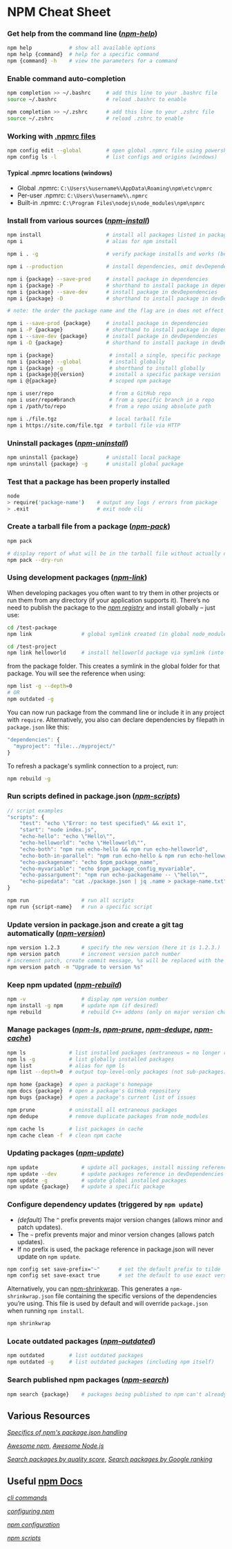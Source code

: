 # NPM Cheat Sheet

### Get help from the command line (*[npm-help](https://docs.npmjs.com/cli/help)*)
```bash
npm help            # show all available options
npm help {command}  # help for a specific command
npm {command} -h    # view the parameters for a command        
```

### Enable command auto-completion 
```bash
npm completion >> ~/.bashrc     # add this line to your .bashrc file
source ~/.bashrc                # reload .bashrc to enable

npm completion >> ~/.zshrc      # add this line to your .zshrc file
source ~/.zshrc                 # reload .zshrc to enable
```

### Working with [.npmrc files](https://docs.npmjs.com/cli/v8/configuring-npm/npmrc)
```bash
npm config edit --global        # open global .npmrc file using powershell
npm config ls -l                # list configs and origins (windows)
```

#### Typical .npmrc locations (windows)

- Global .npmrc:  `C:\Users\%username%\AppData\Roaming\npm\etc\npmrc`
- Per-user .npmrc:  `C:\Users\%username%\.npmrc`
- Built-in .npmrc:  `C:\Program Files\nodejs\node_modules\npm\npmrc`

### Install from various sources (*[npm-install](https://docs.npmjs.com/cli/install.html)*)
```bash
npm install                     # install all packages listed in package.json
npm i                           # alias for npm install

npm i . -g                      # verify package installs and works (before publish)

npm i --production              # install dependencies, omit devDependencies

npm i {package} --save-prod     # install package in dependencies
npm i {package} -P              # shorthand to install package in dependencies
npm i {package} --save-dev      # install package in devDependencies
npm i {package} -D              # shorthand to install package in devDependencies

# note: the order the package name and the flag are in does not effect the command

npm i --save-prod {package}     # install package in dependencies
npm i -P {package}              # shorthand to install package in dependencies
npm i --save-dev {package}      # install package in devDependencies
npm i -D {package}              # shorthand to install package in devDependencies

npm i {package}                  # install a single, specific package
npm i {package} --global         # install globally
npm i {package} -g               # shorthand to install globally
npm i {package}@{version}        # install a specific package version
npm i @{package}                 # scoped npm package

npm i user/repo                  # from a GitHub repo
npm i user/repo#branch           # from a specific branch in a repo
npm i /path/to/repo              # from a repo using absolute path

npm i ./file.tgz                 # local tarball file
npm i https://site.com/file.tgz  # tarball file via HTTP
```

### Uninstall packages (*[npm-uninstall](https://docs.npmjs.com/cli/uninstall)*)
```bash
npm uninstall {package}         # unistall local package
npm uninstall {package} -g      # unistall global package
```

### Test that a package has been properly installed
```bash
node
> require('package-name')    # output any logs / errors from package
> .exit                      # exit node cli
```

### Create a tarball file from a package (*[npm-pack](https://docs.npmjs.com/cli-commands/pack.html)*)
```bash
npm pack

# display report of what will be in the tarball file without actually doing anything
npm pack --dry-run
```

### Using development packages (*[npm-link](https://docs.npmjs.com/cli/link)*)
When developing packages you often want to try them in other projects or run them from any directory (if your application supports it). There’s no need to publish the package to the *[npm registry](https://docs.npmjs.com/using-npm/registry.html)* and install globally – just use:
```bash
cd /test-package
npm link                # global symlink created (in global node_modules)

cd /test-project
npm link helloworld     # install helloworld package via symlink (into project's node_modules)
```
from the package folder. This creates a symlink in the global folder for that package. You will see the reference when using:
```bash
npm list -g --depth=0
# OR
npm outdated -g
```
You can now run package from the command line or include it in any project with `require`. Alternatively, you also can declare dependencies by filepath in `package.json` like this:
```javascript
"dependencies": {
  "myproject": "file:../myproject/"
}
```
To refresh a package's symlink connection to a project, run:
```bash
npm rebuild -g
```

### Run scripts defined in package.json (*[npm-scripts](https://docs.npmjs.com/misc/scripts)*)
```javascript
// script examples
"scripts": {
    "test": "echo \"Error: no test specified\" && exit 1",
    "start": "node index.js",
    "echo-hello": "echo \"Hello\"",
    "echo-helloworld": "echo \"Helloworld\"",
    "echo-both": "npm run echo-hello && npm run echo-helloworld",
    "echo-both-in-parallel": "npm run echo-hello & npm run echo-helloworld",
    "echo-packagename": "echo $npm_package_name",
    "echo-myvariable": "echo $npm_package_config_myvariable",
    "echo-passargument": "npm run echo-packagename -- \"hello\"",
    "echo-pipedata": "cat ./package.json | jq .name > package-name.txt"
}
```
```bash
npm run                 # run all scripts
npm run {script-name}   # run a specific script
```

### Update version in package.json and create a git tag automatically (*[npm-version](https://docs.npmjs.com/cli/version)*)
```bash
npm version 1.2.3       # specify the new version (here it is 1.2.3.)
npm version patch       # increment version patch number
# increment patch, create commit message, %s will be replaced with the new version 
npm version patch -m "Upgrade to version %s"
```

### Keep npm updated (*[npm-rebuild](https://docs.npmjs.com/cli/rebuild)*)
```bash
npm -v                  # display npm version number
npm install -g npm      # update npm (if desired)
npm rebuild             # rebuild C++ addons (only on major version changes)
```

### Manage packages (*[npm-ls](https://docs.npmjs.com/cli/ls.html)*, *[npm-prune](https://docs.npmjs.com/cli-commands/prune.html)*, *[npm-dedupe](https://docs.npmjs.com/cli/dedupe)*, *[npm-cache](https://docs.npmjs.com/cli-commands/cache.html)*)
```bash
npm ls              # list installed packages (extraneous = no longer referenced)
npm ls -g           # list globally installed packages
npm list            # alias for npm ls
npm list --depth=0  # output top-level-only packages (not sub-packages)

npm home {package}  # open a package's homepage
npm docs {package}  # open a package's GitHub repository
npm bugs {package}  # open a package's current list of issues

npm prune           # uninstall all extraneous packages
npm dedupe          # remove duplicate packages from node_modules

npm cache ls        # list packages in cache
npm cache clean -f  # clean npm cache
```

### Updating packages (*[npm-update](https://docs.npmjs.com/cli/update)*)
```bash
npm update              # update all packages, install missing referenced packages
npm update --dev        # update packages reference in devDependencies
npm update -g           # update global installed packages
npm update {package}    # update a specific package
```

### Configure dependency updates (triggered by `npm update`)
- *(default)* The `^` prefix prevents major version changes (allows minor and patch updates).
- The `~` prefix prevents major and minor version changes (allows patch updates).
- If no prefix is used, the package reference in package.json will never update on `npm update`.
```bash
npm config set save-prefix="~"      # set the default prefix to tilde
npm config set save-exact true      # set the default to use exact versions only
```
Alternatively, you can [npm-shrinkwrap](https://docs.npmjs.com/cli/shrinkwrap). This generates a `npm-shrinkwrap.json` file containing the specific versions of the dependencies you’re using. This file is used by default and will override `package.json` when running `npm install`.
```bash
npm shrinkwrap
```

### Locate outdated packages (*[npm-outdated](https://docs.npmjs.com/cli-commands/outdated.html)*)
```bash
npm outdated        # list outdated packages
npm outdated -g     # list outdated packages (including npm itself)
```

### Search published npm packages (*[npm-search](https://docs.npmjs.com/cli-commands/search.html)*)
```bash
npm search {package}    # packages being published to npm can't already exist
```

## Various Resources

*[Specifics of npm's package.json handling](https://docs.npmjs.com/files/package.json.html)*

*[Awesome npm](https://github.com/sindresorhus/awesome-npm)*, *[Awesome Node.js](https://github.com/sindresorhus/awesome-nodejs)*

*[Search packages by quality score](https://npms.io/)*, *[Search packages by Google ranking](http://anvaka.github.io/npmrank/online/)*

## Useful [npm Docs](https://docs.npmjs.com/)

*[cli commands](https://docs.npmjs.com/cli/v8/commands)*

*[configuring npm](https://docs.npmjs.com/cli/v8/configuring-npm)*

*[npm configuration](https://docs.npmjs.com/cli/v8/using-npm/config)*

*[npm scripts](https://docs.npmjs.com/cli/v8/using-npm/scripts)*
